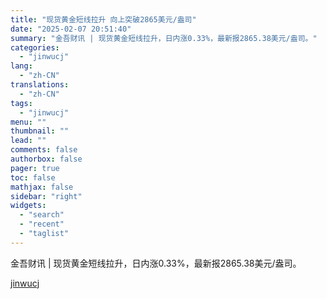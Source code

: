 ```yaml
---
title: "现货黄金短线拉升 向上突破2865美元/盎司"
date: "2025-02-07 20:51:40"
summary: "金吾财讯 | 现货黄金短线拉升，日内涨0.33%，最新报2865.38美元/盎司。"
categories:
  - "jinwucj"
lang:
  - "zh-CN"
translations:
  - "zh-CN"
tags:
  - "jinwucj"
menu: ""
thumbnail: ""
lead: ""
comments: false
authorbox: false
pager: true
toc: false
mathjax: false
sidebar: "right"
widgets:
  - "search"
  - "recent"
  - "taglist"
---
```


金吾财讯 | 现货黄金短线拉升，日内涨0.33%，最新报2865.38美元/盎司。

[jinwucj](https://sky.szfiu.com/info/hk/details/265656589)
